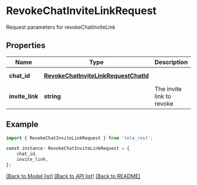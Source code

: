 # RevokeChatInviteLinkRequest

Request parameters for revokeChatInviteLink

## Properties

Name | Type | Description | Notes
------------ | ------------- | ------------- | -------------
**chat_id** | [**RevokeChatInviteLinkRequestChatId**](RevokeChatInviteLinkRequestChatId.md) |  | [default to undefined]
**invite_link** | **string** | The invite link to revoke | [default to undefined]

## Example

```typescript
import { RevokeChatInviteLinkRequest } from 'tele_rest';

const instance: RevokeChatInviteLinkRequest = {
    chat_id,
    invite_link,
};
```

[[Back to Model list]](../README.md#documentation-for-models) [[Back to API list]](../README.md#documentation-for-api-endpoints) [[Back to README]](../README.md)
